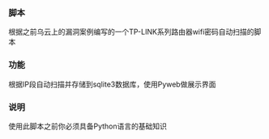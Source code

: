 ### 脚本
根据之前乌云上的漏洞案例编写的一个TP-LINK系列路由器wifi密码自动扫描的脚本
### 功能
根据IP段自动扫描并存储到sqlite3数据库，使用Pyweb做展示界面
### 说明
使用此脚本之前你必须具备Python语言的基础知识